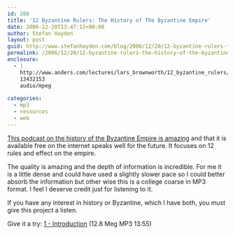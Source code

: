 ```yaml
---
id: 288
title: '12 Byzantine Rulers: The History of The Byzantine Empire'
date: 2006-12-20T13:47:12+00:00
author: Stefan Hayden
layout: post
guid: http://www.stefanhayden.com/blog/2006/12/20/12-byzantine-rulers-the-history-of-the-byzantine-empire/
permalink: /2006/12/20/12-byzantine-rulers-the-history-of-the-byzantine-empire/
enclosure:
  - |
    http://www.anders.com/lectures/lars_brownworth/12_byzantine_rulers/01-Introduction.mp3
    13432153
    audio/mpeg
    
categories:
  - mp3
  - resources
  - web
---
```

<p><a href="http://www.anders.com/lectures/lars_brownworth/12_byzantine_rulers/">This podcast on the history of the Byzantine Empire is amazing</a> and that it is available free on the internet speaks well for the future. It focuses on 12 rules and effect on the empire.</p>
<p>The quality is amazing and the depth of information is incredible. For me it is a little dense and could have used a slightly slower pace so I could better absorb the information but other wise this is a college coarse in MP3 format. I feel I deserve credit just for listening to it.</p>
<p>If you have any interest in history or Byzantine, which I have both, you must give this project a listen.</p>
<p>Give it a try: <a href="http://www.anders.com/lectures/lars_brownworth/12_byzantine_rulers/01-Introduction.mp3">1 - Introduction</a> (12.8 Meg MP3 13:55)
</p>
